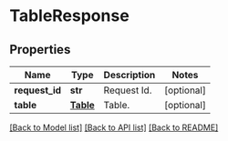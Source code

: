 # TableResponse

## Properties
Name | Type | Description | Notes
------------ | ------------- | ------------- | -------------
**request_id** | **str** | Request Id. | [optional] 
**table** | [**Table**](Table.md) | Table. | [optional] 

[[Back to Model list]](../README.md#documentation-for-models) [[Back to API list]](../README.md#documentation-for-api-endpoints) [[Back to README]](../README.md)


